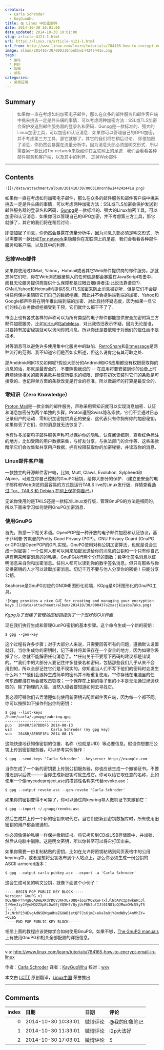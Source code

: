 ```yaml
---
creators:
  - Carla Schroder
  - KayGuoWhu
title: 在 Linux 中加密邮件
date: 2014-10-30 10:01:00
date_updated: 2014-10-30 10:01:00
slug: article-4121-1.html
url: https://linux.cn/article-4121-1.html
url_from: http://www.linux.com/learn/tutorials/784165-how-to-encrypt-email-in-linux
image: album/201410/30/000310nonhbw14424z441u.png
tags:
  - gpg
  - pgp
  - 加密
  - 邮件
categories:
  - 桌面应用
---
```


## Summary

> 如果你一直在考虑如何加密电子邮件，那么在众多的邮件服务和邮件客户端中挑来挑去一定是件头痛的事情．可以考虑两种加密方法：SSL或TLS加密会保护发送到邮件服务器的登录名和密码．Gunpg是一款标准的、强大的Linux加密工具，可以加密和认证消息．如果你可以管理自己的GPG加密，并不考虑第三方工具，那它就够了，其它的我们将在稍后讨论． 即便加密了消息，你仍然会暴露在流量分析中，因为消息头部必须是明文形式．所以需要另一款比如Tor network来隐藏你在互联网上的足迹．我们会看看各种邮件服务和客户端，以及其中的利弊． 忘掉Web邮件

***

<!-- more -->

## Contents

`![](/data/attachment/album/201410/30/000310nonhbw14424z441u.png)`

 

如果你一直在考虑如何加密电子邮件，那么在众多的邮件服务和邮件客户端中挑来挑去一定是件头痛的事情．可以考虑两种加密方法：SSL或TLS加密会保护发送到邮件服务器的登录名和密码．[Gunpg](http://www.openpgp.org/members/gnupg.shtml)是一款标准的、强大的Linux加密工具，可以加密和认证消息．如果你可以管理自己的GPG加密，并不考虑第三方工具，那它就够了，其它的我们将在稍后讨论．

即便加密了消息，你仍然会暴露在流量分析中，因为消息头部必须是明文形式．所以需要另一款比如[Tor network](https://www.torproject.org/)来隐藏你在互联网上的足迹．我们会看看各种邮件服务和客户端，以及其中的利弊．

### 忘掉Web邮件

如果你使用过GMail, Yahoo，Hotmail或者其它Web邮件提供商的邮件服务，那就忘掉它们吧．你在Web浏览器里输入的任何信息都会暴露在JavaScript攻击中，而且无论服务提供商提供什么保障都是过眼云烟(译者注:此说法靠谱否?)．GMail,Yahoo和Hotmail均提供SSL/TLS加密来防止消息被窃听．但是它们不会提供任何保护来阻碍它们自己的数据挖掘，因此并不会提供端到端的加密．Yahoo和Google都声称将在明年推出端到端的加密．对此我持怀疑态度，因为如果一旦它们的核心业务数据挖掘受到干预，它们就什么都干不了了．

市面上也有各式各样的声称可以为所有类型的电子邮件都能提供安全加密的第三方邮件加密服务，比如[Virtru](https://www.virtru.com/)和[SafeMess](https://www.safemess.com/)．对此我依旧表示怀疑，因为无论是谁，只要持有加密秘钥就可以访问你的消息，所以你还是要依赖于对他们的信任而不是技术．

对等消息可以避免许多使用集中化服务中的缺陷．[RetroShare](http://retroshare.sourceforge.net/)和[Bitmessage](http://retroshare.sourceforge.net/)是两种流行的范例．我不知道它们是否如实所述，但这么说肯定有其可取之处．

那Anddroid和iOS又如何呢?假设大部分的Android和iOS应用都没有权限获取你的消息的话，那就是最安全的．不要照搬我说的 -- 在应用将要安装到你的设备上时麻烦读读相关的服务条款并检查所要求的权限．即便在初次安装时它们的条款是可接受的，也记得单方面的条款改变是行业的标准，所以做最坏的打算是最安全的．

### 零知识（Zero Knowledge）

[Proton Mail](https://protonmail.ch/)是一款全新的邮件服务，声称采用零知识就可以实现消息加密．认证和消息加密分为两个单独的步骤，Proton遵照Swiss隐私条款，它们不会通过日志记录用户的活动．零知识加密提供真正的安全．这代表只有你拥有你的加密秘钥，如果你丢了它们，你的消息就无法恢复了．

也有许多加密电子邮件服务声称可以保护你的隐私．认真阅读细则，查看红色标注的地方，比如受限的用户数据采集，与好友分享，与执法部门的合作等．这些条款暗示它们会收集和共享用户数据，拥有权限获取你的加密秘钥，并读取你的消息．

### Linux邮件客户端

一款独立的开源邮件客户端，比如, Mutt, Claws, Evolution, Sylpheed和Alpine，可建立你自己控制的GnuPG秘钥，给你大部分的保护．（建立更安全的电子邮件和Web浏览的最容易的方式是运行TAILS live的Linux发行版．详情查看[通过 Tor、TAILS 和 Debian 在网上保护你自己](http://www.linux.com/learn/docs/718398-protect-yourself-online-with-tor-+tails-and-debian)。）

无论你使用的是TAILS还是一款标准Linux发行版，管理GnuPG的方法是相同的，所以下面来学习如何使用GnuPG加密消息．

### 使用GnuPG

首先，熟悉一下相关术语。OpenPGP是一种开放的电子邮件加密和认证协议，基于菲利普·齐默曼的Pretty Good Privacy (PGP)。GNU Privacy Guard (GnuPG or GPG)是OpenPGP的GPL实现。GnuPG使用对称公钥加密算法，也就是说会生成一对密钥：一个任何人都可以用来加密发送给你的消息的公钥和一个只有你自己拥有用来解密消息的的私钥。GnuPG执行两个分开的函数：数字化签名消息以证明消息来自你和加密消息。任何人都可以读到你的数字签名消息，但只有那些与你交换密钥的人才可以读取加密消息。切记千万不要与他人分享你的密钥！只能分享公钥。

Seahorse是GnuPG对应的GNOME图形化前端，KGpg是KDE图形化的GnuPG工具。

`![Kgpg provides a nice GUI for creating and managing your encryption keys.](/data/attachment/album/201410/30/000437a2xasjkiasba7aka.png)`

*Kgpg为了创建了管理加密秘钥提供了一个很好的GUI界面．*

现在我们执行生成和管理GunPG密钥的基本步骤。这个命令生成一个新的密钥：

```shell
$ gpg --gen-key
```

这个过程有许多步骤；对于大部分人来说，只需要回答所有的问题，遵循默认设置就好。当你生成你的密钥时，记下来并将其保存在一个安全的地方，因为如果你丢掉了它，你就不能解密任何消息了。**任何关于不要写下密码的建议都是错误的。**我们中的大部分人要记住许多登录名和密码，包括那些我们几乎从来不会用到的，所以全部记住它们是不现实的。你知道当人们不写下他们的密码时会发生什么吗？**他们会选择生成简单的密码并不断重复使用。**你存储在电脑里的任何东西都潜在地会被攻击窃取；一个保存在上锁的柜子里的小本是无法通过渗透获取的，除了物理的入侵，当然入侵者要知道如何去寻找它。

我必须叮嘱你们去弄清楚如何使用新密钥去配置邮件客户端，因为每一个都不同。你可以按照如下操作列出你的密钥：

```shell
$ gpg --list-keys
/home/carla/.gnupg/pubring.gpg
------------------------------
pub   2048R/587DD0F5 2014-08-13
uid                  Carla Schroder (my gpg key) 
sub   2048R/AE05E1E4 2014-08-13
```

这能快速地获知像密钥的位置、名称（也就是UID）等必要信息。假设你想要把公钥上传到密钥服务器，可以参考实例操作：

```shell
$ gpg --send-keys 'Carla Schroder' --keyserver http://example.com
```

当你生成了一个新的密钥要上传到公钥服务器，你也应该生成一个撤销证书。不要推迟到以后做———当你生成新密钥时就生成它。你可以给它取任意的名称，比如使用一个像mycodeproject.asc的描述性名称来代替revoke.asc：

```shell
$ gpg --output revoke.asc --gen-revoke 'Carla Schroder'
```

如果你的密钥变得不可靠了，你可以通过向keyring导入撤销证书来撤销它：

```shell
$ gpg --import ~/.gnupg/revoke.asc
```

然后生成并上传一个新的密钥来取代它。当它们更新到密钥数据库时，所有使用旧密钥的用户都会被通知。

你必须像保护私钥一样保护撤销证书。将它拷贝到CD或USB存储器中，并加锁，然后从电脑中删除。这是明文密钥，所以你甚至可以将它打印出来。

如果你需要一份复制粘贴的密钥，比如在允许将密钥粘贴到网页表格中的公用keyring中，或者是想将公钥发布到个人站点上，那么你必须生成一份公钥的ASCII-armored版本：

```shell
$ gpg --output carla-pubkey.asc --export -a 'Carla Schroder'
```

这会生成可见的明文公钥，就像下面这个小例子：

```shell
-----BEGIN PGP PUBLIC KEY BLOCK-----
Version: GnuPG v1
mQENBFPrn4gBCADeEXKdrDOV3AFXL7QQQ+i61rMOZKwFTxlJlNbAVczpawkWRC3l
IrWeeJiy2VyoMQ2ZXpBLDwGEjVQ5H7/UyjUsP8h2ufIJt01NO1pQJMwaOMcS5yTS
[...]
I+LNrbP23HEvgAdNSBWqa8MaZGUWBietQP7JsKjmE+ukalm8jY8mdWDyS4nMhZY=
=QL65
-----END PGP PUBLIC KEY BLOCK-----
```

相信上面的教程应该使你学会如何使用GnuPG。如果不够，[The GnuPG manuals](https://www.gnupg.org/documentation/manuals.html)上有使用GnuPG和相关全部配置的详细信息。

---

via: <http://www.linux.com/learn/tutorials/784165-how-to-encrypt-email-in-linux>

作者：[Carla Schroder](http://www.linux.com/component/ninjaboard/person/3734) 译者：[KayGuoWhu](https://github.com/KayGuoWhu) 校对：[wxy](https://github.com/wxy)

本文由 [LCTT](https://github.com/LCTT/TranslateProject) 原创翻译，[Linux中国](https://linux.cn/) 荣誉推出

***

## Comments

|   index | 日期                | 日期     | 评论          |
|--------:|:--------------------|:---------|:--------------|
|       0 | 2014-10-30 10:33:01 | 微博评论 | @我的印象笔记 |
|       1 | 2014-10-30 11:33:01 | 微博评论 | i2p大法好     |
|       2 | 2014-10-30 17:03:01 | 微博评论 | S             |
